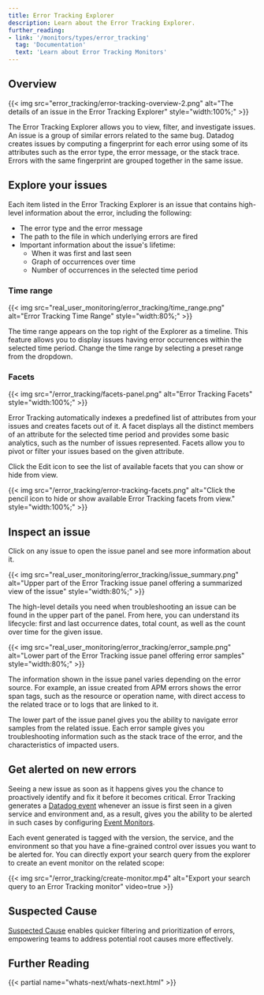```yaml
---
title: Error Tracking Explorer
description: Learn about the Error Tracking Explorer.
further_reading:
- link: '/monitors/types/error_tracking'
  tag: 'Documentation'
  text: 'Learn about Error Tracking Monitors'
---
```


## Overview

{{< img src="error_tracking/error-tracking-overview-2.png" alt="The details of an issue in the Error Tracking Explorer" style="width:100%;" >}}

The Error Tracking Explorer allows you to view, filter, and investigate issues. An issue is a group of similar errors related to the same bug. Datadog creates issues by computing a fingerprint for each error using some of its attributes such as the error type, the error message, or the stack trace. Errors with the same fingerprint are grouped together in the same issue.

## Explore your issues

Each item listed in the Error Tracking Explorer is an issue that contains high-level information about the error, including the following:

-   The error type and the error message
-   The path to the file in which underlying errors are fired
-   Important information about the issue's lifetime:
    -   When it was first and last seen
    -   Graph of occurrences over time
    -   Number of occurrences in the selected time period

### Time range

{{< img src="real_user_monitoring/error_tracking/time_range.png" alt="Error Tracking Time Range" style="width:80%;" >}}

The time range appears on the top right of the Explorer as a timeline. This feature allows you to display issues having error occurrences within the selected time period. Change the time range by selecting a preset range from the dropdown.

### Facets

{{< img src="/error_tracking/facets-panel.png" alt="Error Tracking Facets" style="width:100%;" >}}

Error Tracking automatically indexes a predefined list of attributes from your issues and creates facets out of it. A facet displays all the distinct members of an attribute for the selected time period and provides some basic analytics, such as the number of issues represented. Facets allow you to pivot or filter your issues based on the given attribute.

Click the Edit icon to see the list of available facets that you can show or hide from view.

{{< img src="/error_tracking/error-tracking-facets.png" alt="Click the pencil icon to hide or show available Error Tracking facets from view." style="width:100%;" >}}

## Inspect an issue

Click on any issue to open the issue panel and see more information about it.

{{< img src="real_user_monitoring/error_tracking/issue_summary.png" alt="Upper part of the Error Tracking issue panel offering a summarized view of the issue" style="width:80%;" >}}

The high-level details you need when troubleshooting an issue can be found in the upper part of the panel. From here, you can understand its lifecycle: first and last occurrence dates, total count, as well as the count over time for the given issue.

{{< img src="real_user_monitoring/error_tracking/error_sample.png" alt="Lower part of the Error Tracking issue panel offering error samples" style="width:80%;" >}}

The information shown in the issue panel varies depending on the error source. For example, an issue created from APM errors shows the error span tags, such as the resource or operation name, with direct access to the related trace or to logs that are linked to it.

The lower part of the issue panel gives you the ability to navigate error samples from the related issue. Each error sample gives you troubleshooting information such as the stack trace of the error, and the characteristics of impacted users.

## Get alerted on new errors

Seeing a new issue as soon as it happens gives you the chance to proactively identify and fix it before it becomes critical. Error Tracking generates a [Datadog event][1] whenever an issue is first seen in a given service and environment and, as a result, gives you the ability to be alerted in such cases by configuring [Event Monitors][2].

Each event generated is tagged with the version, the service, and the environment so that you have a fine-grained control over issues you want to be alerted for. You can directly export your search query from the explorer to create an event monitor on the related scope:

{{< img src="/error_tracking/create-monitor.mp4" alt="Export your search query to an Error Tracking monitor" video=true >}}

## Suspected Cause

[Suspected Cause][3] enables quicker filtering and prioritization of errors, empowering teams to address potential root causes more effectively.

## Further Reading

{{< partial name="whats-next/whats-next.html" >}}

[1]: /events
[2]: /monitors/types/event/
[3]: /error_tracking/suspected_cause